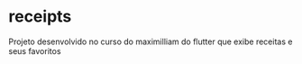 # receipts
Projeto desenvolvido no curso do maximilliam do flutter que exibe receitas e seus favoritos
